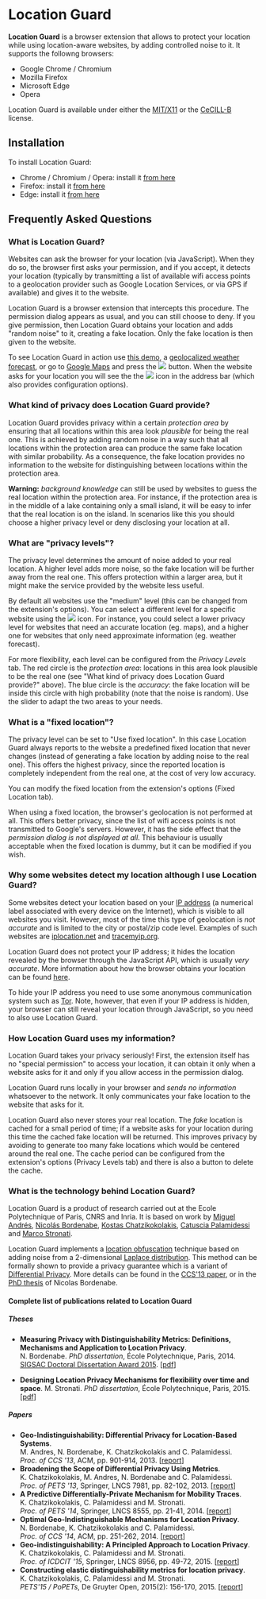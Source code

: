 # Location Guard

**Location Guard** is a browser extension that allows to protect your location
while using location-aware websites, by adding controlled noise to it.
It supports the followng browsers:

* Google Chrome / Chromium
* Mozilla Firefox
* Microsoft Edge
* Opera

Location Guard is available under either the [MIT/X11](https://opensource.org/licenses/mit-license.php)
or the [CeCILL-B](http://www.cecill.info/licences.fr.html) license.

## Installation

To install Location Guard:

* Chrome / Chromium / Opera: install it [from here](https://chrome.google.com/webstore/detail/location-guard/cfohepagpmnodfdmjliccbbigdkfcgia)
* Firefox: install it [from here](https://addons.mozilla.org/firefox/addon/location-guard/)
* Edge: install it [from here](https://microsoftedge.microsoft.com/addons/detail/location-guard/hbgdpjpeeodeojjbeenfnpnldhahleoo)

## Frequently Asked Questions

### What is Location Guard?

Websites can ask the browser for your location (via JavaScript). When they do
so, the browser first asks your permission, and if you accept, it detects your
location (typically by transmitting a list of available wifi access points to a
geolocation provider such as Google Location Services, or via GPS if available)
and gives it to the website.

Location Guard is a browser extension that intercepts this procedure. The
permission dialog appears as usual, and you can still choose to deny. If you
give permission, then Location Guard obtains your location and adds "random
noise" to it, creating a fake location. Only the fake location is then given to
the website.

To see Location Guard in action use [this demo](https://browserleaks.com/geo), a
[geolocalized weather forecast](https://darksky.net/), or go to [Google
Maps](https://www.google.com/maps) and press the ![](src/images/gmaps_dot.png)
button. When the website asks for your location you will see the the
![](src/images/pin_19.png) icon in the address bar (which also provides
configuration options).

### What kind of privacy does Location Guard provide?

Location Guard provides privacy within a certain _protection area_ by ensuring
that all locations within this area look _plausible_ for being the real one.
This is achieved by adding random noise in a way such that all locations within
the protection area can produce the same fake location with similar probability.
As a consequence, the fake location provides no information to the website for
distinguishing between locations within the protection area.

**Warning:** _background knowledge_ can still be used by websites to guess the
real location within the protection area. For instance, if the protection area
is in the middle of a lake containing only a small island, it will be easy to
infer that the real location is on the island. In scenarios like this you should
choose a higher privacy level or deny disclosing your location at all.

### What are "privacy levels"?

The privacy level determines the amount of noise added to your real location. A
higher level adds more noise, so the fake location will be further away from the
real one. This offers protection within a larger area, but it might make the
service provided by the website less useful.

By default all websites use the "medium" level (this can be changed from the
extension's options). You can select a different level for a specific website
using the ![](src/images/pin_19.png) icon. For instance, you could select
a lower privacy level for websites that need an accurate location (eg. maps),
and a higher one for websites that only need approximate information (eg.
weather forecast).

For more flexibility, each level can be configured from the _Privacy Levels_
tab. The red circle is the _protection area_: locations in this area look
plausible to be the real one (see "What kind of privacy does Location Guard
provide?" above). The blue circle is the _accuracy_: the fake location will be
inside this circle with high probability (note that the noise is random). Use
the slider to adapt the two areas to your needs.

### What is a "fixed location"?

The privacy level can be set to "Use fixed location". In this case Location
Guard always reports to the website a predefined fixed location that never
changes (instead of generating a fake location by adding noise to the real one).
This offers the highest privacy, since the reported location is completely
independent from the real one, at the cost of very low accuracy.

You can modify the fixed location from the extension's options (Fixed Location
tab).

When using a fixed location, the browser's geolocation is not performed at all.
This offers better privacy, since the list of wifi access points is not
transmitted to Google's servers. However, it has the side effect that the
_permission dialog is not displayed at all_. This behaviour is usually
acceptable when the fixed location is dummy, but it can be modified if you wish.

### Why some websites detect my location although I use Location Guard?

Some websites detect your location based on your [IP
address](https://en.wikipedia.org/wiki/IP_address) (a numerical label associated
with every device on the Internet), which is visible to all websites you visit.
However, most of the time this type of geolocation is _not accurate_ and is
limited to the city or postal/zip code level. Examples of such websites are
[iplocation.net](https://www.iplocation.net/) and
[tracemyip.org](https://www.tracemyip.org/).

Location Guard does not protect your IP address; it hides the location revealed
by the browser through the JavaScript API, which is usually _very accurate_.
More information about how the browser obtains your location can be found
[here](https://www.mozilla.org/firefox/geolocation/).

To hide your IP address you need to use some anonymous communication system such
as [Tor](https://www.torproject.org/). Note, however, that even if your IP
address is hidden, your browser can still reveal your location through
JavaScript, so you need to also use Location Guard.

### How Location Guard uses my information?

Location Guard takes your privacy seriously! First, the extension itself has no
"special permission" to access your location, it can obtain it only when a
website asks for it and only if you allow access in the permission dialog.

Location Guard runs locally in your browser and _sends no information_
whatsoever to the network. It only communicates your fake location to the
website that asks for it.

Location Guard also never stores your real location. The _fake_ location is
cached for a small period of time; if a website asks for your location during
this time the cached fake location will be returned. This improves privacy by
avoiding to generate too many fake locations which would be centered around the
real one. The cache period can be configured from the extension's options
(Privacy Levels tab) and there is also a button to delete the cache.

### What is the technology behind Location Guard?

Location Guard is a product of research carried out at the Ecole Polytechnique of Paris,
CNRS and Inria. It is based on work by [Miguel Andrés](http://www.lix.polytechnique.fr/~mandres),
[Nicolás Bordenabe](http://http://www.nbordenabe.me//),
[Kostas Chatzikokolakis](https://www.chatzi.org/),
[Catuscia Palamidessi](http://www.lix.polytechnique.fr/~catuscia/) and
[Marco Stronati](http://www.stronati.org/).

Location Guard implements a [location obfuscation](https://en.wikipedia.org/wiki/Location_obfuscation)
technique based on adding noise from a 2-dimensional
[Laplace distribution](https://en.wikipedia.org/wiki/Laplace_distribution).
This method can be formally shown to provide a privacy guarantee which is a variant
of [Differential Privacy](https://en.wikipedia.org/wiki/Differential_privacy).
More details can be found in the [CCS'13 paper](http://arxiv.org/abs/1212.1984),
or in the [PhD thesis](https://pastel.archives-ouvertes.fr/tel-01098088/document)
of Nicolas Bordenabe.

#### Complete list of publications related to Location Guard

##### Theses

* **Measuring Privacy with Distinguishability Metrics: Definitions, Mechanisms and Application to Location Privacy**.  
  N. Bordenabe.
  _PhD dissertation_, École Polytechnique, Paris, 2014.
  [SIGSAC Doctoral Dissertation Award 2015](http://www.sigsac.org/award/diss-awards.html).
  [[pdf](https://pastel.archives-ouvertes.fr/tel-01098088/document)]

* **Designing Location Privacy Mechanisms for flexibility over time and space**.
  M. Stronati.
  _PhD dissertation_, École Polytechnique, Paris, 2015. [[pdf](https://pastel.archives-ouvertes.fr/tel-01243295/document)]

##### Papers

* **Geo-Indistinguishability: Differential Privacy for Location-Based Systems**.  
  M. Andres, N. Bordenabe, K. Chatzikokolakis and C. Palamidessi.  
  _Proc. of CCS '13_, ACM, pp. 901-914, 2013. [[report](http://arxiv.org/abs/1212.1984)]
* **Broadening the Scope of Differential Privacy Using Metrics**.  
  K. Chatzikokolakis, M. Andres, N. Bordenabe and C. Palamidessi.  
  _Proc. of PETS '13_, Springer, LNCS 7981, pp. 82-102, 2013. [[report](http://hal.inria.fr/hal-00767210)]
* **A Predictive Differentially-Private Mechanism for Mobility Traces**.  
  K. Chatzikokolakis, C. Palamidessi and M. Stronati.  
  _Proc. of PETS '14_, Springer, LNCS 8555, pp. 21-41, 2014. [[report](http://arxiv.org/abs/1311.4008)]
* **Optimal Geo-Indistinguishable Mechanisms for Location Privacy**.  
  N. Bordenabe, K. Chatzikokolakis and C. Palamidessi.  
  _Proc. of CCS '14_, ACM, pp. 251-262, 2014. [[report](http://arxiv.org/abs/1402.5029)]
* **Geo-indistinguishability: A Principled Approach to Location Privacy**.  
  K. Chatzikokolakis, C. Palamidessi and M. Stronati.  
  _Proc. of ICDCIT '15_, Springer, LNCS 8956, pp. 49-72, 2015. [[report](http://hal.inria.fr/hal-01114241)]
* **Constructing elastic distinguishability metrics for location privacy**.  
  K. Chatzikokolakis, C. Palamidessi and M. Stronati.  
  _PETS'15 / PoPETs_, De Gruyter Open, 2015(2): 156-170, 2015. [[report](http://arxiv.org/abs/1503.00756)]

